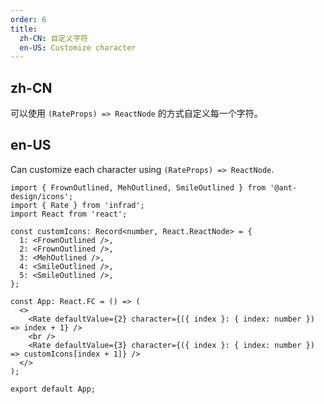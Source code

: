 ```yaml
---
order: 6
title:
  zh-CN: 自定义字符
  en-US: Customize character
---
```


## zh-CN

可以使用 `(RateProps) => ReactNode` 的方式自定义每一个字符。

## en-US

Can customize each character using `(RateProps) => ReactNode`.

```tsx
import { FrownOutlined, MehOutlined, SmileOutlined } from '@ant-design/icons';
import { Rate } from 'infrad';
import React from 'react';

const customIcons: Record<number, React.ReactNode> = {
  1: <FrownOutlined />,
  2: <FrownOutlined />,
  3: <MehOutlined />,
  4: <SmileOutlined />,
  5: <SmileOutlined />,
};

const App: React.FC = () => (
  <>
    <Rate defaultValue={2} character={({ index }: { index: number }) => index + 1} />
    <br />
    <Rate defaultValue={3} character={({ index }: { index: number }) => customIcons[index + 1]} />
  </>
);

export default App;
```

